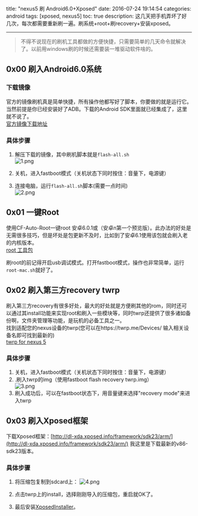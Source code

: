 title: "nexus5 刷 Android6.0+Xposed"
date: 2016-07-24 19:14:54
categories: android
tags: [xposed, nexus5]
toc: true
description: 这几天把手机弄坏了好几次，每次都需要重新刷一遍。刷系统+root+刷recovery+安装xposed。

---
> 不得不说现在的刷机工具都做的方便快捷，只需要简单的几天命令就解决了。以前用windows刷的时候还需要装一堆驱动软件啥的。

## 0x00 刷入Android6.0系统
### 下载镜像
官方的镜像刷机真是简单快捷，所有操作他都写好了脚本，你要做的就是运行它。当然前提是你已经安装好了ADB。下载的Android SDK里面就已经集成了，这里就不说了。    
[官方镜像下载地址](https://developers.google.com/android/nexus/images)

### 具体步骤
1. 解压下载的镜像，其中刷机脚本就是`flash-all.sh`   
![1.png](https://gnaixx.github.io/blog_images/nexus/1.png) 

2. 关机，进入fastboot模式（关机状态下同时按住：音量下，电源键）
3. 连接电脑，运行`flash-all.sh`脚本(需要一点时间)    
![2.png](https://gnaixx.github.io/blog_images/nexus/2.png) 

## 0x01 一键Root
使用CF-Auto-Root一键root 安卓6.0.1或（安卓n第一个预览版）。此办法的好处是无需很多技巧，但是坏处是包更新不及时，比如到了安卓6.1使用该包就会刷入老的内核版本。   
[root 工具包](https://download.chainfire.eu/363/CF-Root/CF-Auto-Root/CF-Auto-Root-hammerhead-hammerhead-nexus5.zip)

刷root的前记得开启usb调试模式。打开fastboot模式，操作也非常简单，运行`root-mac.sh`就好了。

## 0x02 刷入第三方recovery twrp
刷入第三方recovery有很多好处，最大的好处就是方便刷其他的rom，同时还可以通过其install功能来实现root和刷入一些模块等，同时twrp还提供了很多诸如备份啊，文件夹管理等功能，是玩机的必备工具之一。    
找到适配您的nexus设备的twrp(您可以在https://twrp.me/Devices/ 输入相关设备名即可找到最新的)     
[twrp for nexus 5](https://dl.twrp.me/hammerhead/twrp-2.8.7.1-hammerhead.img)

### 具体步骤
1. 关机，进入fastboot模式（关机状态下同时按住：音量下，电源键）
2. .刷入twrp的img（使用fastboot flash recovery twrp.img）  
![3.png](https://gnaixx.github.io/blog_images/nexus/3.png) 
3. 刷入成功后，可以在fastboot状态下，用音量键来选择"recovery mode"来进入twrp

## 0x03 刷入Xposed框架
下载Xposed框架：[http://dl-xda.xposed.info/framework/sdk23/arm/](http://dl-xda.xposed.info/framework/sdk23/arm/)
我这里是下载最新的v86-sdk23版本。 
### 具体步骤 
1. 将压缩包复制到sdcard上：
![4.png](https://gnaixx.github.io/blog_images/nexus/4.png) 

2. 点击twrp上的install，选择刚刚导入的压缩包，重启就OK了。

3. 最后安装[XposedInstaller](http://forum.xda-developers.com/attachment.php?attachmentid=3383776&d=1435601440)。

